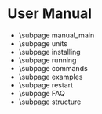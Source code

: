 # User Manual

- \subpage manual_main
- \subpage units
- \subpage installing
- \subpage running
- \subpage commands
- \subpage examples
- \subpage restart
- \subpage FAQ
- \subpage structure
